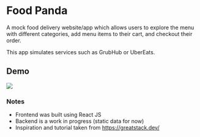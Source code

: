 # Food Panda 

A mock food delivery website/app which allows users to explore the menu with different categories, add menu items to their cart, and checkout their order.

This app simulates services such as GrubHub or UberEats.

## Demo
![](https://github.com/FoodPanda/frotnend/docs/v1.gif)


### Notes
- Frontend was built using React JS
- Backend is a work in progress (static data for now)
- Inspiration and tutorial taken from https://greatstack.dev/

